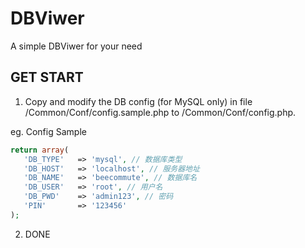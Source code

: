 ﻿# DBViwer 
A simple DBViwer for your need

## GET START

1. Copy and modify the DB config (for MySQL only) in file /Common/Conf/config.sample.php to /Common/Conf/config.php.  
 
 eg. Config Sample
 ```php
 return array(
 	'DB_TYPE'   => 'mysql', // 数据库类型
 	'DB_HOST'   => 'localhost', // 服务器地址
 	'DB_NAME'   => 'beecommute', // 数据库名
 	'DB_USER'   => 'root', // 用户名
 	'DB_PWD'    => 'admin123', // 密码
 	'PIN'       => '123456'
 );
 ```
2. DONE
